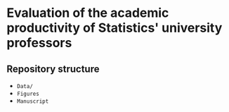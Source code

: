 # Evaluation of the academic productivity of Statistics' university professors

## Repository structure

- `Data/`
- `Figures`
- `Manuscript`